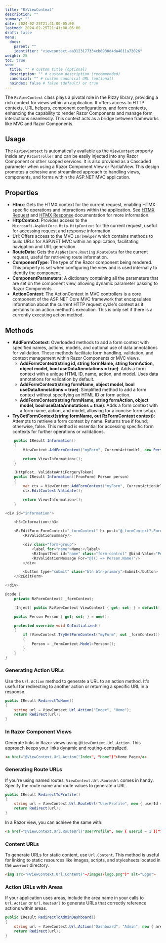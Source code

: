 ```yaml
---
title: "RzViewContext"
description: ""
summary: ""
date: 2024-02-25T21:41:00-05:00
lastmod: 2024-02-25T21:41:00-05:00
draft: false
menu:
  docs:
    parent: ""
    identifier: "viewcontext-aa3123177334cb8930d4da4611a72026"
weight: 25
toc: true
seo:
  title: "" # custom title (optional)
  description: "" # custom description (recommended)
  canonical: "" # custom canonical URL (optional)
  noindex: false # false (default) or true
---
```


The `RzViewContext` class plays a pivotal role in the Rizzy library, providing a rich context for views within an application. It offers access to HTTP contexts, URL helpers, component configurations, and form contexts, enhancing the capability to render Razor Components and manage form interactions seamlessly. This context acts as a bridge between frameworks like MVC and Razor Components.

## Usage

The `RzViewContext` is automatically available as the `ViewContext` property inside any `RzController` and can be easily injected into any Razor Component or other scoped services. It is also provided as a Cascaded parameter when using a Razor Component View or PartialView. This design promotes a cohesive and streamlined approach to handling views, components, and forms within the ASP.NET MVC application.

## Properties

- **Htmx**: Gets the HTMX context for the current request, enabling HTMX specific operations and interactions within the application. See [HTMX Request](/docs/htmx/request/) and [HTMX Response](/docs/htmx/response/) documentation for more information.
- **HttpContext**: Provides access to the `Microsoft.AspNetCore.Http.HttpContext` for the current request, useful for accessing request and response information.
- **Url**: Offers access to the MVC `IUrlHelper` which contains methods to build URLs for ASP.NET MVC within an application, facilitating navigation and URL generation.
- **RouteData**: Gets the `AspNetCore.Routing.RouteData` for the current request, useful for retrieving route information.
- **ComponentType**: The type of the Razor component being rendered. This property is set when configuring the view and is used internally to identify the component.
- **ComponentParameters**: A dictionary containing all the parameters that are set on the component view, allowing dynamic parameter passing to Razor Components.
- **ActionContext**: The ActionContext in MVC controllers is a core component of the ASP.NET Core MVC framework that encapsulates information about the current HTTP request cycle's context as it pertains to an action method's execution. This is only set if there is a currently executing action method.

## Methods

- **AddFormContext**: Overloaded methods to add a form context with specified names, actions, models, and optional use of data annotations for validation. These methods facilitate form handling, validation, and context management within Razor Components or MVC views.
    - **AddFormContext(string id, string formName, string formAction, object model, bool useDataAnnotations = true)**: Adds a form context with a unique HTML ID, name, action, and model. Uses data annotations for validation by default.
    - **AddFormContext(string formName, object model, bool useDataAnnotations = true)**: Simplified method to add a form context without specifying an HTML ID or form action.
    - **AddFormContext(string formName, string formAction, object model, bool useDataAnnotations = true)**: Adds a form context with a form name, action, and model, allowing for a concise form setup.
- **TryGetFormContext(string formName, out RzFormContext context)**: Attempts to retrieve a form context by name. Returns true if found; otherwise, false. This method is essential for accessing specific form contexts for further operations or validations.

```csharp {title="HomeController.cs"}
    public IResult Information()
    {
        ViewContext.AddFormContext("myForm", CurrentActionUrl, new Person());

        return View<Information>();
    }

    [HttpPost, ValidateAntiForgeryToken]
    public IResult Information([FromForm] Person person)
    {
        var ctx = ViewContext.AddFormContext("myForm", CurrentActionUrl, person);
        ctx.EditContext.Validate();

        return View<Information>();
    }
```

```csharp {title="Information.razor"}
<div id="information">

	<h3>Information</h3>

	<RzEditForm FormContext="_formContext" hx-post="@_formContext?.FormUrl" hx-target="#information">
		<RzValidationSummary/>

		<div class="form-group">
			<label for="name">Name:</label>
			<RzInputText id="name" class="form-control" @bind-Value="Person.Name"/>
			<RzValidationMessage For="@(() => Person.Name)"/>
		</div>

		<button type="submit" class="btn btn-primary">Submit</button>
	</RzEditForm>

</div>

@code {
    private RzFormContext? _formContext;

    [Inject] public RzViewContext ViewContext { get; set; } = default!;

    public Person Person { get; set; } = new();

    protected override void OnInitialized()
    {
        if (ViewContext.TryGetFormContext("myForm", out _formContext))
        {
            Person = _formContext.Model<Person>();
        }
    }
}
```

### Generating Action URLs

Use the `Url.Action` method to generate a URL to an action method. It's useful for redirecting to another action or returning a specific URL in a response.

```csharp
public IResult RedirectToHome()
{
    string url = ViewContext.Url.Action("Index", "Home");
    return Redirect(url);
}
```

### In Razor Component Views

Generate links in Razor views using `@ViewContext.Url.Action`. This approach keeps your links dynamic and routing-centralized.

```html
<a href="@ViewContext.Url.Action("Index", "Home")">Home Page</a>
```

### Generating Route URLs

If you're using named routes, `ViewContext.Url.RouteUrl` comes in handy. Specify the route name and route values to generate a URL.

```csharp
public IResult RedirectToProfile()
{
    string url = ViewContext.Url.RouteUrl("UserProfile", new { userId = 1 });
    return Redirect(url);
}
```

In a Razor view, you can achieve the same with:

```html
<a href="@ViewContext.Url.RouteUrl("UserProfile", new { userId = 1 })">User Profile</a>
```

### Content URLs

To generate URLs for static content, use `Url.Content`. This method is useful for linking to static resources like images, scripts, and stylesheets located in the `wwwroot` directory.

```html
<img src="@ViewContext.Url.Content("~/images/logo.png")" alt="Logo">
```

### Action URLs with Areas

If your application uses areas, include the area name in your calls to `Url.Action` or `Url.RouteUrl` to generate URLs that correctly reference actions within areas.

```csharp
public IResult RedirectToAdminDashboard()
{
    string url = ViewContext.Url.Action("Dashboard", "Admin", new { area = "Admin" });
    return Redirect(url);
}
```
